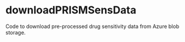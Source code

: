 # downloadPRISMSensData

Code to download pre-processed drug sensitivity data from Azure blob storage.